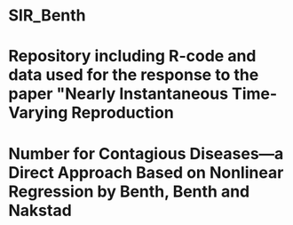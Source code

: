 # SIR_Benth
# Repository including R-code and data used for the response to the paper "Nearly Instantaneous Time-Varying Reproduction
# Number for Contagious Diseases—a Direct Approach Based on Nonlinear Regression by Benth, Benth and Nakstad
